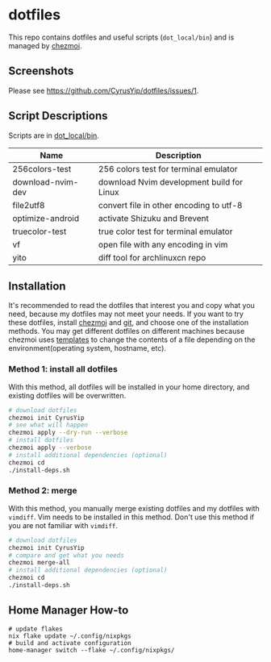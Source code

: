 # dotfiles

This repo contains dotfiles and useful scripts (`dot_local/bin`) and is managed by [chezmoi](https://github.com/twpayne/chezmoi).

## Screenshots

Please see <https://github.com/CyrusYip/dotfiles/issues/1>.

## Script Descriptions

Scripts are in [dot_local/bin](dot_local/bin).

| Name              | Description                               |
|-------------------|-------------------------------------------|
| 256colors-test    | 256 colors test for terminal emulator     |
| download-nvim-dev | download Nvim development build for Linux |
| file2utf8         | convert file in other encoding to utf-8   |
| optimize-android  | activate Shizuku and Brevent              |
| truecolor-test    | true color test for terminal emulator     |
| vf                | open file with any encoding in vim        |
| yito              | diff tool for archlinuxcn repo            |

## Installation

It's recommended to read the dotfiles that interest you and copy what you need, because my dotfiles may not meet your needs. If you want to try these dotfiles, install [chezmoi](https://www.chezmoi.io/install/) and [git](https://git-scm.com/downloads), and choose one of the installation methods. You may get different dotfiles on different machines because chezmoi uses [templates](https://www.chezmoi.io/user-guide/templating/) to change the contents of a file depending on the environment(operating system, hostname, etc).

### Method 1: install all dotfiles

With this method, all dotfiles will be installed in your home directory, and existing dotfiles will be overwritten.

```bash
# download dotfiles
chezmoi init CyrusYip
# see what will happen
chezmoi apply --dry-run --verbose
# install dotfiles
chezmoi apply --verbose
# install additional dependencies (optional)
chezmoi cd
./install-deps.sh
```

### Method 2: merge

With this method, you manually merge existing dotfiles and my dotfiles with `vimdiff`. Vim needs to be installed in this method. Don't use this method if you are not familiar with `vimdiff`.

```bash
# download dotfiles
chezmoi init CyrusYip
# compare and get what you needs
chezmoi merge-all
# install additional dependencies (optional)
chezmoi cd
./install-deps.sh
```

## Home Manager How-to

```
# update flakes
nix flake update ~/.config/nixpkgs
# build and activate configuration
home-manager switch --flake ~/.config/nixpkgs/
```
